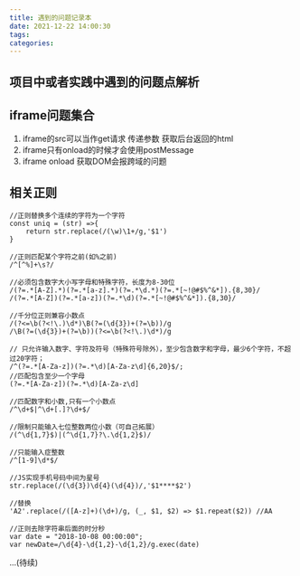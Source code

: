 ```yaml
---
title: 遇到的问题记录本
date: 2021-12-22 14:00:30
tags:
categories:
---
```


## 项目中或者实践中遇到的问题点解析
<!-- more -->


## iframe问题集合
1. iframe的src可以当作get请求  传递参数  获取后台返回的html
2. iframe只有onload的时候才会使用postMessage
3. iframe onload 获取DOM会报跨域的问题

## 相关正则
```
//正则替换多个连续的字符为一个字符
const uniq = (str) =>{
    return str.replace(/(\w)\1+/g,'$1')
}

//正则匹配某个字符之前(如%之前)
/^[^%]+\s?/

//必须包含数字大小写字母和特殊字符，长度为8-30位
/(?=.*[A-Z].*)(?=.*[a-z].*)(?=.*\d.*)(?=.*[~!@#$%^&*]).{8,30}/
/(?=.*[A-Z])(?=.*[a-z])(?=.*\d)(?=.*[~!@#$%^&*]).{8,30}/

//千分位正则兼容小数点
/(?<=\b(?<!\.)\d*)\B(?=(\d{3})+(?=\b))/g
/\B(?=(\d{3})+(?=\b))(?<=\b(?<!\.)\d*)/g

// 只允许输入数字、字符及符号（特殊符号除外），至少包含数字和字母，最少6个字符，不超过20字符；
/^(?=.*[A-Za-z])(?=.*\d)[A-Za-z\d]{6,20}$/; 
//匹配包含至少一个字母
(?=.*[A-Za-z])(?=.*\d)[A-Za-z\d]

//匹配数字和小数,只有一个小数点
/^\d+$|^\d+[.]?\d+$/

//限制只能输入七位整数两位小数（可自己拓展）
/(^\d{1,7}$)|(^\d{1,7}?\.\d{1,2}$)/

//只能输入症整数
/^[1-9]\d*$/

//JS实现手机号码中间为星号
str.replace(/(\d{3})\d{4}(\d{4})/,'$1****$2')

//替换
'A2'.replace(/([A-z]+)(\d+)/g, (_, $1, $2) => $1.repeat($2)) //AA

//正则去除字符串后面的时分秒
var date = "2018-10-08 00:00:00";
var newDate=/\d{4}-\d{1,2}-\d{1,2}/g.exec(date)
```

...(待续)
